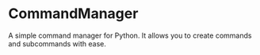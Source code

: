 # CommandManager
A simple command manager for Python.
It allows you to create commands and subcommands with ease.
